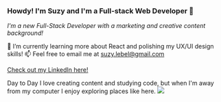 ### Howdy! I'm Suzy and I'm a Full-stack Web Developer 👋


*I'm a new Full-Stack Developer with a marketing and creative content background!*

🌱 I’m currently learning more about React and polishing my UX/UI design skills!
📫 Feel free to email me at suzy.lebel@gmail.com

[Check out my LinkedIn here!](https://www.linkedin.com/in/suzanne-le-bel-b24032125/)

Day to Day I love creating content and studying code, but when I'm away from my computer I enjoy exploring places like here.
![](https://images.app.goo.gl/ZMS29u4VmVqSBQWcA/200x150)




<!--
**suzylebel/suzylebel** is a ✨ _special_ ✨ repository because its `README.md` (this file) appears on your GitHub profile.



